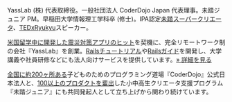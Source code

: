 YassLab (株) 代表取締役。一般社団法人 CoderDojo Japan 代表理事。未踏ジュニア PM。早稲田大学情報理工学科卒 (修士)。IPA認定[未踏スーパークリエータ](https://www.ipa.go.jp/jinzai/mitou/it/supercreator-list.html)、[TEDxRyukyu](https://www.ted.com/tedx/events/10185#:~:text=Yohei%20Yasukawa)スピーカー。

[米国留学中に開発した震災対策アプリのヒット](https://www.youtube.com/watch?v=GOAPzwM8ekc&t=772s)を契機に、完全リモートワーク制の会社『YassLab』を創業。[Railsチュートリアル](https://railstutorial.jp)や[Railsガイド](https://railsguides.jp)を開発し、大学講義や社員研修などにも法人向けサービスを提供しています。[&raquo; 詳細を見る](/ja/#for-team)

[全国に約200ヶ所ある](https://coderdojo.jp/)子どものためのプログラミング道場『CoderDojo』公式日本法人と、[100以上のプロダクトを輩出](https://jr.mitou.org/projects/showcase)した小中高生クリエータ支援プログラム『未踏ジュニア』にも共同発起人として立ち上げから関わり続けています。
